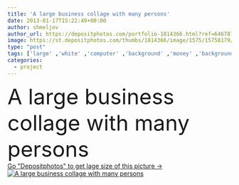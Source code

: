 ```yaml
---
title: 'A large business collage with many persons'
date: 2013-01-17T15:22:49+00:00
author: shmeljov
author_url: https://depositphotos.com/portfolio-1814366.html?ref=64678756
image: https://st.depositphotos.com/thumbs/1814366/image/1575/15758179/api_thumb_450.jpg?forcejpeg=true
type: "post"
tags: ['large' ,'white' ,'computer' ,'background' ,'money' ,'backgrounds' ,'on' ,'design' ,'business' ,'financial' ,'human' ,'girl' ,'female' ,'young' ,'people' ,'success' ,'growth' ,'flower' ,'pattern' ,'male' ,'man' ,'frame' ,'photo' ,'time' ,'Men' ,'elements' ,'concept' ,'construction' ,'estate' ,'office' ,'real' ,'couple' ,'elegant' ,'woman' ,'fingers' ,'smart' ,'working' ,'manager' ,'with' ,'laptop' ,'pc' ,'notebook' ,'work' ,'s' ,'businessman' ,'planning' ,'currency' ,'exchange' ,'finance' ,'project' ]
categories: 
  - project
---
```

<div aling="center">
            <font size="60"> A large business collage with many persons</font>   
</div>
<div>
    <a href='https://st.depositphotos.com/thumbs/1814366/image/1575/15758179/api_thumb_450.jpg?forcejpeg=true?ref=64678756' target=_blank > Go "Depositphotos" to get lage size of this picture ->
        <img href='https://st.depositphotos.com/thumbs/1814366/image/1575/15758179/api_thumb_450.jpg?forcejpeg=true?ref=64678756' src='https://st.depositphotos.com/1814366/1575/i/950/depositphotos_15758179-stock-photo-a-large-business-collage-with.jpg?forcejpeg=true' alt='A large business collage with many persons' >
    </a>
</div>
